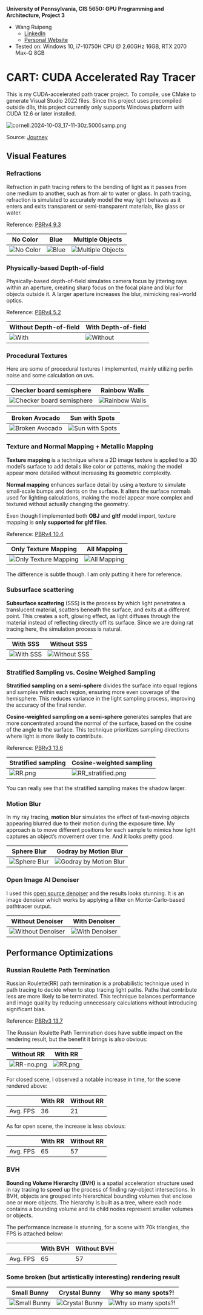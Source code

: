 **University of Pennsylvania, CIS 5650: GPU Programming and Architecture, Project 3**

- Wang Ruipeng
    - [LinkedIn](https://www.linkedin.com/in/ruipeng-wang-681b89287/)
    - [Personal Website](https://wang-ruipeng.github.io/)
- Tested on: Windows 10, i7-10750H CPU @ 2.60GHz 16GB, RTX 2070 Max-Q 8GB

# CART: CUDA Accelerated Ray Tracer

This is my CUDA-accelerated path tracer project. To compile, use CMake to generate Visual Studio 2022 files. Since this project uses precompiled outside dlls, this project currently only supports Windows platform with CUDA 12.6 or later installed.

![cornell.2024-10-03_17-11-30z.5000samp.png](img/cornell.2024-10-03_17-11-30z.5000samp.png)

Source: [Journey](https://sketchfab.com/3d-models/journey-character-clothing-concept-147b14b62268478da7e59fa36c949bae)

## Visual Features

### Refractions

Refraction in path tracing refers to the bending of light as it passes from one medium to another, such as from air to water or glass. In path tracing, refraction is simulated to accurately model the way light behaves as it enters and exits transparent or semi-transparent materials, like glass or water. 

Reference: [PBRv4 9.3](https://pbr-book.org/4ed/Reflection_Models/Specular_Reflection_and_Transmission)

No Color | Blue | Multiple Objects 
--- | --- | ---
![No Color](img/cornell.2024-09-21_22-09-05z.2881samp.png) | ![Blue](img/cornell.2024-10-03_21-37-09z.2399samp.png) | ![Multiple Objects](img/cornell.2024-10-03_21-53-58z.5000samp.png)

### Physically-based Depth-of-field

Physically-based depth-of-field simulates camera focus by jittering rays within an aperture, creating sharp focus on the focal plane and blur for objects outside it. A larger aperture increases the blur, mimicking real-world optics.

Reference: [PBRv4 5.2](https://pbr-book.org/4ed/Cameras_and_Film/Projective_Camera_Models#TheThinLensModelandDepthofField)

Without Depth-of-field | With Depth-of-field
--- | --- 
![With](img/cornell.2024-10-03_15-30-22z.5000samp.png) | ![Without](img/cornell.2024-10-03_17-11-30z.5000samp%201.png)

### Procedural Textures

Here are some of procedural textures I implemented, mainly utilizing perlin noise and some calculation on uvs.

Checker board semisphere | Rainbow Walls
--- | --- 
![Checker board semisphere](img/cornell.2024-10-03_21-00-21z.5000samp.png) | ![Rainbow Walls](img/cornell.2024-09-25_23-24-42z.5000samp.png)

Broken Avocado | Sun with Spots
--- | --- 
![Broken Avocado](img/cornell.2024-09-28_04-03-12z.5000samp.png) | ![Sun with Spots](img/cornell.2024-10-03_21-18-24z.356samp.png)

### Texture and Normal Mapping + Metallic Mapping

**Texture mapping** is a technique where a 2D image texture is applied to a 3D model’s surface to add details like color or patterns, making the model appear more detailed without increasing its geometric complexity.

**Normal mapping** enhances surface detail by using a texture to simulate small-scale bumps and dents on the surface. It alters the surface normals used for lighting calculations, making the model appear more complex and textured without actually changing the geometry.

Even though I implemented both **OBJ** and **gltf** model import, texture mapping is **only supported for gltf files**.

Reference: [PBRv4 10.4](https://pbr-book.org/4ed/Textures_and_Materials/Image_Texture)

Only Texture Mapping | All Mapping
--- | --- 
![Only Texture Mapping](img/cornell.2024-09-28_15-06-30z.5000samp.png) | ![All Mapping](img/cornell.2024-09-28_03-50-52z.5000samp.png)

The difference is subtle though. I am only putting it here for reference.

### Subsurface scattering

**Subsurface scattering** (SSS) is the process by which light penetrates a translucent material, scatters beneath the surface, and exits at a different point. This creates a soft, glowing effect, as light diffuses through the material instead of reflecting directly off its surface. Since we are doing rat tracing here, the simulation process is natural.

With SSS | Without SSS
--- | --- 
![With SSS](img/cornell.2024-09-28_22-57-16z.5000samp.png) | ![Without SSS](img/cornell.2024-09-28_23-01-44z.5000samp.png)

### Stratified Sampling vs. Cosine Weighed Sampling

**Stratified sampling on a semi-sphere** divides the surface into equal regions and samples within each region, ensuring more even coverage of the hemisphere. This reduces variance in the light sampling process, improving the accuracy of the final render.

**Cosine-weighted sampling on a semi-sphere** generates samples that are more concentrated around the normal of the surface, based on the cosine of the angle to the surface. This technique prioritizes sampling directions where light is more likely to contribute.

Reference: [PBRv3 13.6](https://pbr-book.org/3ed-2018/Monte_Carlo_Integration/2D_Sampling_with_Multidimensional_Transformations)

Stratified sampling | Cosine-weighted sampling
--- | --- 
![RR.png](img/RR.png)| ![RR_stratified.png](img/RR_stratified.png)

You can really see that the stratified sampling makes the shadow larger.

### Motion Blur

In my ray tracing, **motion blur** simulates the effect of fast-moving objects appearing blurred due to their motion during the exposure time. My approach is to move different positions for each sample to mimics how light captures an object’s movement over time. And it looks pretty good.

Sphere Blur | Godray by Motion Blur
--- | --- 
![Sphere Blur](img/cornell.2024-09-29_00-35-48z.5000samp.png) | ![Godray by Motion Blur](img/cornell.2024-10-04_01-52-56z.5000samp.png)

### Open Image AI Denoiser

I used this [open source denoiser](https://github.com/RenderKit/oidn) and the results looks stunning. It is an image denoiser which works by applying a filter on Monte-Carlo-based pathtracer output. 

Without Denoiser | With Denoiser
--- | --- 
![Without Denoiser](img/cornell.2024-09-24_22-51-44z.5000samp.png) | ![With Denoiser](img/cornell.2024-09-24_22-45-56z.5000samp.png)

## Performance Optimizations

### Russian Roulette Path Termination

Russian Roulette(RR) path termination is a probabilistic technique used in path tracing to decide when to stop tracing light paths. Paths that contribute less are more likely to be terminated. This technique balances performance and image quality by reducing unnecessary calculations without introducing significant bias.

Reference: [PBRv3 13.7](https://pbr-book.org/3ed-2018/Monte_Carlo_Integration/Russian_Roulette_and_Splitting)

The Russian Roulette Path Termination does have subtle impact on the rendering result, but the benefit it brings is also obvious:

Without RR | With RR
--- | --- 
![RR-no.png](img/RR-no.png) | ![RR.png](img/RR%201.png)

For closed scene, I observed a notable increase in time, for the scene rendered above:

|  | With RR | Without RR |
| --- | --- | --- |
| Avg. FPS | 36 | 21 |

As for open scene, the increase is less obvious:

|  | With RR | Without RR |
| --- | --- | --- |
| Avg. FPS | 65 | 57 |

### BVH

**Bounding Volume Hierarchy (BVH)** is a spatial acceleration structure used in ray tracing to speed up the process of finding ray-object intersections. In BVH, objects are grouped into hierarchical bounding volumes that enclose one or more objects. The hierarchy is built as a tree, where each node contains a bounding volume and its child nodes represent smaller volumes or objects.

The performance increase is stunning, for a scene with 70k triangles, the FPS is attached below:

|  | With BVH | Without BVH |
| --- | --- | --- |
| Avg. FPS | 65 | 57 |

### Some broken (but artistically interesting) rendering result

Small Bunny | Crystal Bunny | Why so many spots?!
--- | --- | ---
![Small Bunny](img/cornell.2024-09-24_02-26-18z.5000samp.png) | ![Crystal Bunny](img/cornell.2024-10-03_21-41-54z.1640samp.png) | ![Why so many spots?!](img/cornell.2024-10-03_20-30-34z.5000samp.png)
